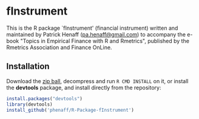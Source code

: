 # fInstrument

This is the R package `fInstrument' (financial instrument) written and maintained by Patrick Henaff (pa.henaff@gmail.com) to
accompany the e-book "Topics in Empirical Finance with R and Rmetrics", published by the Rmetrics Association and Finance OnLine. 

## Installation

Download the [zip ball](https://github.com/phenaff/R-Package-fInstrument/zipball/master), 
decompress and run `R CMD INSTALL` on it, or install the **devtools** package, and install directly from the 
repository:

```r
install.packages("devtools")
library(devtools)
install_github('phenaff/R-Package-fInstrument')
```

